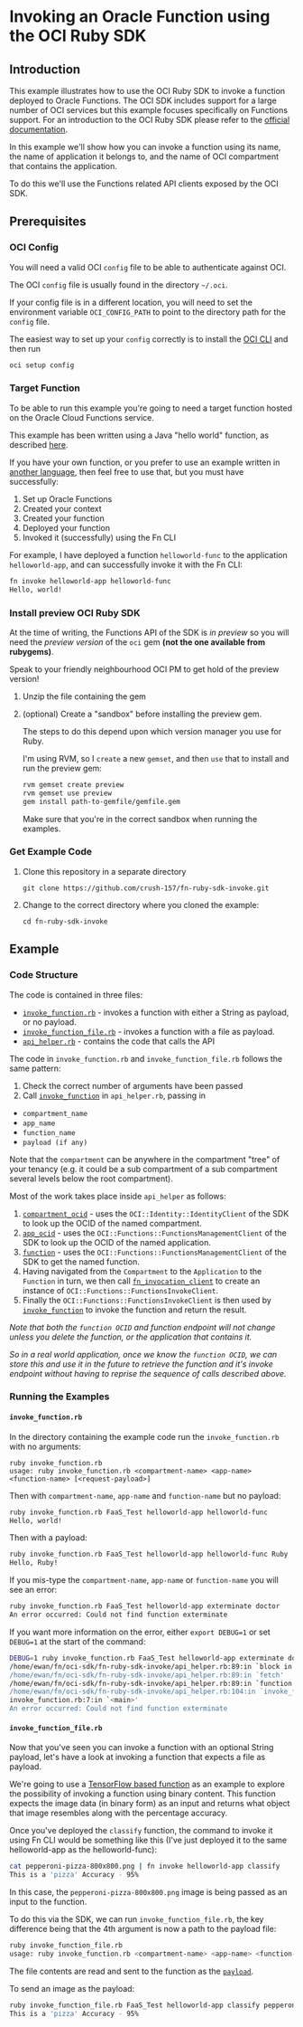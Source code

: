 # Invoking an Oracle Function using the OCI Ruby SDK

## Introduction

This example illustrates how to use the OCI Ruby SDK to invoke a function
deployed to Oracle Functions.  The OCI SDK includes support for a large number
of OCI services but this example focuses specifically on Functions support.
For an introduction to the OCI Ruby SDK please refer to the [official
documentation](https://docs.cloud.oracle.com/iaas/Content/API/SDKDocs/rubysdk.htm).

In this example we'll show how you can invoke a function using its name, the
name of application it belongs to, and the name of OCI compartment that contains the
application.

To do this we'll use the Functions related API clients exposed by the OCI SDK.

## Prerequisites

### OCI Config

You will need a valid OCI `config` file to be able to authenticate against OCI.

The OCI `config` file is usually found in the directory `~/.oci`.

If your config file is in a different location, you will need to set the environment variable `OCI_CONFIG_PATH` to point to the directory path for the `config` file.

The easiest way to set up your `config` correctly is to install the [OCI CLI](https://docs.cloud.oracle.com/iaas/Content/API/SDKDocs/cliinstall.htm) and then run
```bash
oci setup config
```

### Target Function

To be able to run this example you're going to need a target function hosted on the Oracle Cloud Functions service.

This example has been written using a Java "hello world" function, as described [here](https://github.com/abhirockzz/oracle-functions-hello-worlds). 

If you have your own function, or you prefer to use an example written in [another language](https://github.com/abhirockzz/oracle-functions-hello-worlds), then feel free to use that, but you must have successfully:
1. Set up Oracle Functions
2. Created your context
3. Created your function
4. Deployed your function
5. Invoked it (successfully) using the Fn CLI

For example, I have deployed a function `helloworld-func` to the application `helloworld-app`, and can successfully invoke it with the Fn CLI:

```bash
fn invoke helloworld-app helloworld-func
Hello, world!
```

### Install preview OCI Ruby SDK

At the time of writing, the Functions API of the SDK is _in preview_ so you will need the _preview version_ of the `oci` gem **(not the one available from rubygems)**.

Speak to your friendly neighbourhood OCI PM to get hold of the preview version!

1. Unzip the file containing the gem
2. (optional) Create a "sandbox" before installing the preview gem.

   The steps to do this depend upon which version manager you use for Ruby.

   I'm using RVM, so I `create` a new `gemset`, and then `use` that to install and run the preview gem:
   ```bash
   rvm gemset create preview
   rvm gemset use preview
   gem install path-to-gemfile/gemfile.gem
   ```
   Make sure that you're in the correct sandbox when running the examples.

### Get Example Code
1. Clone this repository in a separate directory

   `git clone https://github.com/crush-157/fn-ruby-sdk-invoke.git`

2. Change to the correct directory where you cloned the example:

   `cd fn-ruby-sdk-invoke`

## Example

### Code Structure

The code is contained in three files:
- [`invoke_function.rb`](invoke_function.rb) - invokes a function with either a String as payload, or no payload.
- [`invoke_function_file.rb`](invoke_function_file.rb) - invokes a function with a file as payload.
- [`api_helper.rb`](api_helper.rb) - contains the code that calls the API

The code in `invoke_function.rb` and `invoke_function_file.rb` follows the same pattern:
1.  Check the correct number of arguments have been passed
2.  Call [`invoke_function`](api_helper.rb#L103) in `api_helper.rb`, passing in
- `compartment_name`
- `app_name`
- `function_name`
- `payload (if any)`

Note that the `compartment` can be anywhere in the compartment "tree" of your tenancy (e.g. it could be a sub compartment of a sub compartment several levels below the root compartment).

Most of the work takes place inside `api_helper` as follows:

1. [`compartment_ocid`](api_helper.rb#L39) - uses the `OCI::Identity::IdentityClient` of the SDK to look up the OCID of the named compartment.
2. [`app_ocid`](api_helper.rb#L64) - uses the `OCI::Functions::FunctionsManagementClient` of the SDK to look up the OCID of the named application.
3. [`function`](api_helper.rb#L86) - uses the `OCI::Functions::FunctionsManagementClient` of the SDK to get the named function.
4. Having navigated from the `Compartment` to the `Application` to the `Function` in turn, we then call [`fn_invocation_client`](api_helper.rb#L93) to create an instance of `OCI::Functions::FunctionsInvokeClient`.
5. Finally the `OCI::Functions::FunctionsInvokeClient` is then used by [`invoke_function`](api_helper.rb#L103) to invoke the function and return the result.

_Note that both the `function OCID` and function endpoint will not change unless you delete the function, or the application that contains it._

_So in a real world application, once we know the `function OCID`, we can store this and use it in the future to retrieve the function and it's invoke endpoint without having to reprise the sequence of calls described above._

### Running the Examples

#### `invoke_function.rb`

In the directory containing the example code run the `invoke_function.rb` with no arguments:
```
ruby invoke_function.rb
usage: ruby invoke_function.rb <compartment-name> <app-name> <function-name> [<request-payload>]
```

Then with `compartment-name`, `app-name` and `function-name` but no payload:
```bash
ruby invoke_function.rb FaaS_Test helloworld-app helloworld-func
Hello, world!
```

Then with a payload:
```bash
ruby invoke_function.rb FaaS_Test helloworld-app helloworld-func Ruby
Hello, Ruby!
```

If you mis-type the `compartment-name`, `app-name` or `function-name` you will see an error:
```bash
ruby invoke_function.rb FaaS_Test helloworld-app exterminate doctor
An error occurred: Could not find function exterminate
```

If you want more information on the error, either `export DEBUG=1` or set `DEBUG=1` at the start of the command:

```bash
DEBUG=1 ruby invoke_function.rb FaaS_Test helloworld-app exterminate doctor
/home/ewan/fn/oci-sdk/fn-ruby-sdk-invoke/api_helper.rb:89:in `block in function'
/home/ewan/fn/oci-sdk/fn-ruby-sdk-invoke/api_helper.rb:89:in `fetch'
/home/ewan/fn/oci-sdk/fn-ruby-sdk-invoke/api_helper.rb:89:in `function'
/home/ewan/fn/oci-sdk/fn-ruby-sdk-invoke/api_helper.rb:104:in `invoke_function'
invoke_function.rb:7:in `<main>'
An error occurred: Could not find function exterminate
```
#### `invoke_function_file.rb`

Now that you've seen you can invoke a function with an optional String payload, let's have a look at invoking a function that expects a file as payload.

We're going to use a [TensorFlow based function](https://github.com/abhirockzz/fn-hello-tensorflow)
as an example to explore the possibility of invoking a function using binary content.
This function expects the image data (in binary form) as an input and returns what object that image
resembles along with the percentage accuracy.

Once you've deployed the `classify` function, the command to invoke it using Fn
CLI would be something like this (I've just deployed it to the same helloworld-app as the helloworld-func):

```bash
cat pepperoni-pizza-800x800.png | fn invoke helloworld-app classify
This is a 'pizza' Accuracy - 95%
```

In this case, the `pepperoni-pizza-800x800.png` image is being passed as an input to the function.

To do this via the SDK, we can run `invoke_function_file.rb`, the key difference being that the 4th argument is now a path to the payload file:

```bash
ruby invoke_function_file.rb
usage: ruby invoke_function.rb <compartment-name> <app-name> <function-name> <request-payload-path>
```

The file contents are read and sent to the function as the [`payload`](invoke_function_file.rb#L11).

To send an image as the payload:
```bash
ruby invoke_function_file.rb FaaS_Test helloworld-app classify pepperoni-pizza-800x800.png
This is a 'pizza' Accuracy - 95%
```
